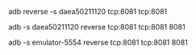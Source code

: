 adb reverse -s daea50211120 tcp:8081 tcp:8081

adb -s daea50211120 reverse tcp:8081 tcp:8081
8081

adb -s emulator-5554 reverse tcp:8081 tcp:8081
8081